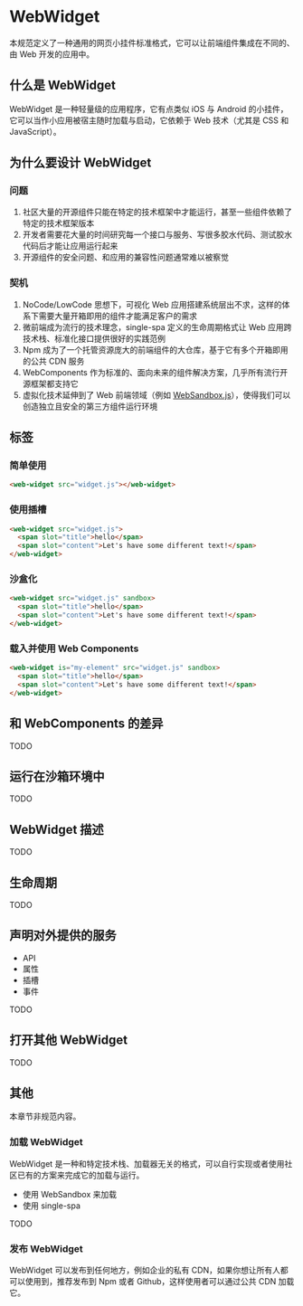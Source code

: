 # WebWidget

本规范定义了一种通用的网页小挂件标准格式，它可以让前端组件集成在不同的、由 Web 开发的应用中。

## 什么是 WebWidget

WebWidget 是一种轻量级的应用程序，它有点类似 iOS 与 Android 的小挂件，它可以当作小应用被宿主随时加载与启动，它依赖于 Web 技术（尤其是 CSS 和 JavaScript）。

## 为什么要设计 WebWidget

### 问题

1. 社区大量的开源组件只能在特定的技术框架中才能运行，甚至一些组件依赖了特定的技术框架版本
2. 开发者需要花大量的时间研究每一个接口与服务、写很多胶水代码、测试胶水代码后才能让应用运行起来
3. 开源组件的安全问题、和应用的兼容性问题通常难以被察觉

### 契机

1. NoCode/LowCode 思想下，可视化 Web 应用搭建系统层出不求，这样的体系下需要大量开箱即用的组件才能满足客户的需求
2. 微前端成为流行的技术理念，single-spa 定义的生命周期格式让 Web 应用跨技术栈、标准化接口提供很好的实践范例
3. Npm 成为了一个托管资源庞大的前端组件的大仓库，基于它有多个开箱即用的公共 CDN 服务
4. WebComponents 作为标准的、面向未来的组件解决方案，几乎所有流行开源框架都支持它
5. 虚拟化技术延伸到了 Web 前端领域（例如 [WebSandbox.js](https://web-sandbox.js.org)），使得我们可以创造独立且安全的第三方组件运行环境

## 标签

### 简单使用

```html
<web-widget src="widget.js"></web-widget>
```

### 使用插槽

```html
<web-widget src="widget.js">
  <span slot="title">hello</span>
  <span slot="content">Let's have some different text!</span>
</web-widget>
```

### 沙盒化

```html
<web-widget src="widget.js" sandbox>
  <span slot="title">hello</span>
  <span slot="content">Let's have some different text!</span>
</web-widget>
```

### 载入并使用 Web Components

```html
<web-widget is="my-element" src="widget.js" sandbox>
  <span slot="title">hello</span>
  <span slot="content">Let's have some different text!</span>
</web-widget>
```

## 和 WebComponents 的差异

TODO

## 运行在沙箱环境中

TODO

## WebWidget 描述

TODO

## 生命周期

TODO

## 声明对外提供的服务

* API
* 属性
* 插槽
* 事件

TODO

## 打开其他 WebWidget

TODO

## 其他

本章节非规范内容。

### 加载 WebWidget

WebWidget 是一种和特定技术栈、加载器无关的格式，可以自行实现或者使用社区已有的方案来完成它的加载与运行。

* 使用 WebSandbox 来加载
* 使用 single-spa

TODO

### 发布 WebWidget

WebWidget 可以发布到任何地方，例如企业的私有 CDN，如果你想让所有人都可以使用到，推荐发布到 Npm 或者 Github，这样使用者可以通过公共 CDN 加载它。 
